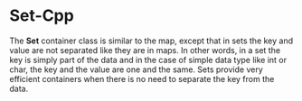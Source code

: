 # Set-Cpp
The **Set** container class is similar to the map, except that in sets the key and value are not separated like they are in maps. In other words, in a set the key is simply part of the data and in the case of simple data type like int or char, the key and the value are one and the same. Sets provide very efficient containers when there is no need to separate the key from the data.
